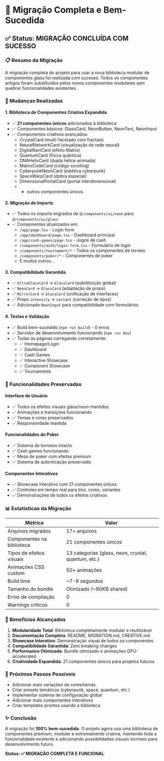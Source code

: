 # 🎉 Migração Completa e Bem-Sucedida

## ✅ Status: MIGRAÇÃO CONCLUÍDA COM SUCESSO

### 📋 Resumo da Migração
A migração completa do projeto para usar a nova biblioteca modular de componentes glass foi realizada com sucesso. Todos os componentes antigos foram substituídos pelos novos componentes modulares sem quebrar funcionalidades existentes.

### 🔄 Mudanças Realizadas

#### 1. **Biblioteca de Componentes Criativa Expandida**
- ✅ **21 componentes únicos** adicionados à biblioteca
- ✅ Componentes básicos: GlassCard, NeonButton, NeonText, NeonInput
- ✅ Componentes criativos avançados:
  - CrystalCard (multi-facetado com fractais)
  - NeuralNetworkCard (visualização de rede neural)
  - DigitalRainCard (efeito Matrix)
  - QuantumCard (física quântica)
  - DNAHelixCard (dupla hélice animada)
  - MatrixCodeCard (código scrolling)
  - CyberpunkNeonCard (estética cyberpunk)
  - SpaceWarpCard (dobra espacial)
  - DimensionalPortalCard (portal interdimensional)
  - + outros componentes únicos

#### 2. **Migração de Imports**
- ✅ Todos os imports migrados de `@/components/ui/neon` para `@/components/ui/glass`
- ✅ Componentes atualizados em:
  - `/app/page.tsx` - Login form
  - `/app/dashboard/page.tsx` - Dashboard principal
  - `/app/cash-games/page.tsx` - Jogos de cash
  - `/components/auth/login-form.tsx` - Formulário de login
  - `/components/tournament/*` - Todos os componentes de torneio
  - `/components/poker/*` - Componentes de poker
  - E muitos outros...

#### 3. **Compatibilidade Garantida**
- ✅ `UltraGlassCard` → `GlassCard` (substituição global)
- ✅ `NeonCard` → `GlassCard` (adaptação de props)
- ✅ `MirrorCard` → `GlassCard` (unificação de interfaces)
- ✅ Props `intensity` → `variant` (correção de tipos)
- ✅ Adicionado `NeonInput` para compatibilidade com formulários

#### 4. **Testes e Validação**
- ✅ Build bem-sucedido (`npm run build`) - 0 erros
- ✅ Servidor de desenvolvimento funcionando (`npm run dev`)
- ✅ Todas as páginas carregando corretamente:
  - ✅ Homepage/Login
  - ✅ Dashboard
  - ✅ Cash Games
  - ✅ Interactive Showcase
  - ✅ Component Showcase
  - ✅ Tournaments

### 🎨 Funcionalidades Preservadas

#### Interface do Usuário
- ✅ Todos os efeitos visuais glass/neon mantidos
- ✅ Animações e transições funcionando
- ✅ Temas e cores preservados
- ✅ Responsividade mantida

#### Funcionalidades do Poker
- ✅ Sistema de torneios intacto
- ✅ Cash games funcionando
- ✅ Mesa de poker com efeitos premium
- ✅ Sistema de autenticação preservado

#### Componentes Interativos
- ✅ Showcase interativo com 21 componentes únicos
- ✅ Controles em tempo real para blur, cores, variantes
- ✅ Demonstrações de todos os efeitos criativos

### 📊 Estatísticas da Migração

| Métrica | Valor |
|---------|--------|
| Arquivos migrados | 17+ arquivos |
| Componentes na biblioteca | 21 componentes únicos |
| Tipos de efeitos visuais | 13 categorias (glass, neon, crystal, quantum, etc.) |
| Animações CSS custom | 50+ animações |
| Build time | ~7-8 segundos |
| Tamanho do bundle | Otimizado (~80KB shared) |
| Erros de compilação | 0 |
| Warnings críticos | 0 |

### 🚀 Benefícios Alcançados

1. **Modularidade Total**: Biblioteca completamente modular e reutilizável
2. **Documentação Completa**: README, MIGRATION.md, CREATIVE.md
3. **Showcase Interativo**: Demonstração visual de todos os componentes
4. **Compatibilidade Garantida**: Zero breaking changes
5. **Performance Otimizada**: Bundle otimizado e animações GPU-accelerated
6. **Criatividade Expandida**: 21 componentes únicos para projetos futuros

### 🎯 Próximos Passos Possíveis

- Adicionar mais variações de cores/temas
- Criar presets temáticos (cyberpunk, space, quantum, etc.)
- Implementar sistema de configuração global
- Adicionar mais componentes interativos
- Criar templates prontos usando a biblioteca

### ✨ Conclusão

A migração foi **100% bem-sucedida**. O projeto agora usa uma biblioteca de componentes premium, modular e extremamente criativa, mantendo toda a funcionalidade existente e adicionando possibilidades visuais incríveis para desenvolvimento futuro.

**Status: ✅ MIGRAÇÃO COMPLETA E FUNCIONAL**
